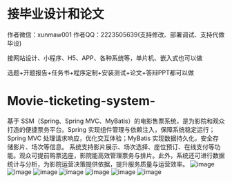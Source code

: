 # 接毕业设计和论文
作者微信：xunmaw001  作者QQ：2223505639(支持修改、部署调试、支持代做毕设)

接网站设计、小程序、H5、APP、各种系统等，单片机、嵌入式也可以做

选题+开题报告+任务书+程序定制+安装测试+论文+答辩PPT都可以做
# Movie-ticketing-system-
基于 SSM（Spring、Spring MVC、MyBatis）的电影售票系统，是为影院和观众打造的便捷票务平台。Spring 实现组件管理与依赖注入，保障系统稳定运行；Spring MVC 处理请求响应，优化交互体验；MyBatis 实现数据持久化，安全存储影片、场次等信息。  系统支持影片展示、场次选择、座位预订、在线支付等功能。观众可提前购票选座，影院能高效管理票务与排片。此外，系统还可进行数据统计与分析，为影院运营决策提供依据，提升服务质量与运营效率。 
![image](https://github.com/user-attachments/assets/9bdb42f4-b7ea-4113-bc68-5bece1b0a4dd)
![image](https://github.com/user-attachments/assets/8ed2d53d-2c6d-4673-8922-073528ea988a)
![image](https://github.com/user-attachments/assets/e83e0973-a63c-42ba-9df8-5ec4fbc9b13e)
![image](https://github.com/user-attachments/assets/04abacc1-6469-4562-9d86-b2e7eeaa40d1)
![image](https://github.com/user-attachments/assets/11c2bf28-4f2c-49f0-b59c-8f8dd14d9443)
![image](https://github.com/user-attachments/assets/635c21d2-5722-47fb-99f8-ba3ffeffb822)
![image](https://github.com/user-attachments/assets/6876a6bd-d618-46b3-8e67-a3a92685d558)
